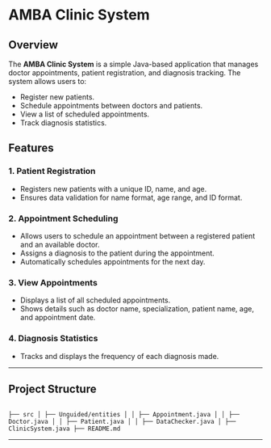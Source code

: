 # AMBA Clinic System

## Overview
The **AMBA Clinic System** is a simple Java-based application that manages doctor appointments, patient registration, and diagnosis tracking. The system allows users to:
- Register new patients.
- Schedule appointments between doctors and patients.
- View a list of scheduled appointments.
- Track diagnosis statistics.

## Features
### 1. Patient Registration  
- Registers new patients with a unique ID, name, and age.
- Ensures data validation for name format, age range, and ID format.

### 2. Appointment Scheduling  
- Allows users to schedule an appointment between a registered patient and an available doctor.
- Assigns a diagnosis to the patient during the appointment.
- Automatically schedules appointments for the next day.

### 3. View Appointments  
- Displays a list of all scheduled appointments.
- Shows details such as doctor name, specialization, patient name, age, and appointment date.

### 4. Diagnosis Statistics  
- Tracks and displays the frequency of each diagnosis made.

---

## Project Structure

```

├── src │ ├── Unguided/entities │ │ ├── Appointment.java │ │ ├── Doctor.java │ │ ├── Patient.java │ │ ├── DataChecker.java │ ├── ClinicSystem.java ├── README.md

```

---
